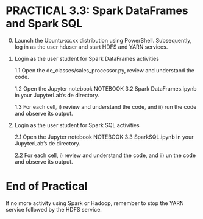 # PRACTICAL 3.3: Spark DataFrames and Spark SQL

0. Launch the Ubuntu-xx.xx distribution using PowerShell. Subsequently, log in as the user hduser and start HDFS and YARN services. 

1. Login as the user student for Spark DataFrames activities

   1.1 Open the de_classes/sales_processor.py, review and understand the code.

   1.2 Open the Jupyter notebook NOTEBOOK 3.2 Spark DataFrames.ipynb in your JupyterLab’s de directory.

   1.3 For each cell, i) review and understand the code, and ii) run the code and observe its output.



2. Login as the user student for Spark SQL activities
   
   2.1 Open the Jupyter notebook NOTEBOOK 3.3 SparkSQL.ipynb in your JupyterLab’s de directory.

   2.2 For each cell, i) review and understand the code, and ii) un the code and observe its output.


# End of Practical

If no more activity using Spark or Hadoop, remember to stop the YARN service followed by the HDFS service.



